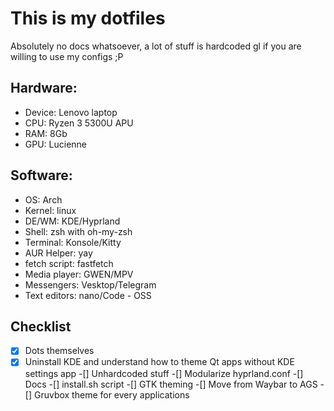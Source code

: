 # This is my dotfiles
Absolutely no docs whatsoever, a lot of stuff is hardcoded
gl if you are willing to use my configs ;P

## Hardware: 
- Device: Lenovo laptop 
- CPU: Ryzen 3 5300U APU
- RAM: 8Gb
- GPU: Lucienne

## Software:
- OS: Arch
- Kernel: linux
- DE/WM: KDE/Hyprland
- Shell: zsh with oh-my-zsh
- Terminal: Konsole/Kitty
- AUR Helper: yay
- fetch script: fastfetch
- Media player: GWEN/MPV
- Messengers: Vesktop/Telegram
- Text editors: nano/Code - OSS


## Checklist
-[x] Dots themselves
-[x] Uninstall KDE and understand how to theme Qt apps without KDE settings app
-[] Unhardcoded stuff
-[] Modularize hyprland.conf
-[] Docs
-[] install.sh script 
-[] GTK theming
-[] Move from Waybar to AGS
-[] Gruvbox theme for every applications
